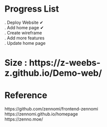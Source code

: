 # Progress List

. Deploy Website    ✔     <br>
. Add home page     ✔      <br>
. Create wireframe          <br>
. Add more features         <br>
. Update home page          <br>

<h1>Size : https://z-weebs-z.github.io/Demo-web/</h1>
<h1> Reference </h1>
https://github.com/zennomi/frontend-zennomi <br>
https://zennomi.github.io/homepage <br>
https://zenno.moe/ <br>

